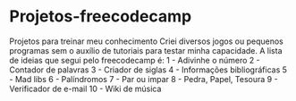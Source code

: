 # Projetos-freecodecamp
Projetos para treinar meu conhecimento
Criei diversos jogos ou pequenos programas sem o auxílio de tutoriais para testar minha capacidade.
A lista de ideias que segui pelo freecodecamp é:
1 - Adivinhe o número
2 - Contador de palavras
3 - Criador de siglas
4 - Informações bibliográficas
5 - Mad libs
6 - Palíndromos
7 - Par ou impar
8 - Pedra, Papel, Tesoura
9 - Verificador de e-mail
10 - Wiki de música
